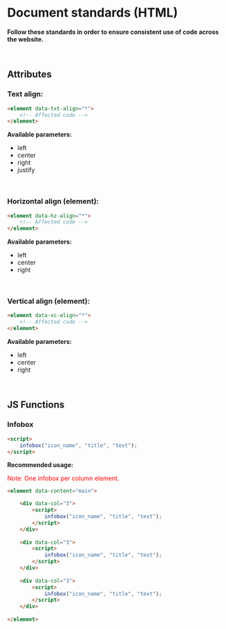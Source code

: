 # Document standards (HTML)

**Follow these standards in order to ensure consistent use of code across the website.**

<br>

## Attributes

### Text align:
```html
<element data-txt-align="*">
    <!-- Affected code -->
</element>
```
**Available parameters:**
* left
* center
* right
* justify

<br>

### Horizontal align (element):
```html
<element data-hz-align="*">
    <!-- Affected code -->
</element>
```
**Available parameters:**
* left
* center
* right

<br>

### Vertical align (element):
```html
<element data-vc-align="*">
    <!-- Affected code -->
</element>
```
**Available parameters:**
* left
* center
* right

<br>

## JS Functions
### Infobox
```html
<script>
    infobox("icon_name", "title", "text");
</script>
```
**Recommended usage:**

<span style="color:red;">Note: One infobox per column element.</span>

```html
<element data-content="main">

    <div data-col="3">
        <script>
            infobox("icon_name", "title", "text");
        </script>
    </div>
    
    <div data-col="3">
        <script>
            infobox("icon_name", "title", "text");
        </script>
    </div>
    
    <div data-col="3">
        <script>
            infobox("icon_name", "title", "text");
        </script>
    </div>
    
</element>
```